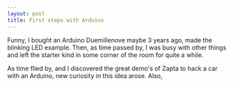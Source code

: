 ```yaml
---
layout: post
title: First steps with Arduino
---
```

Funny, I bought an Arduino Duemillenove maybe 3 years ago, made the blinking LED example. Then, as time passed by, I was busy with other things and left the starter kind in some corner of the room for quite a while.

As time flied by, and I discovered the great demo's of Zapta to hack a car with an Arduino, new curiosity in this idea arose. Also, 

